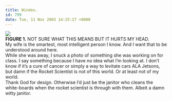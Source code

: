 ```yaml
---
title: Windex.
id: 799
date: Tue, 11 Nov 2003 14:25:27 +0000
---
```


![](http://www.airbagindustries.com/images/rocketscience.gif)  
<span class="caps">**FIGURE 1.** NOT SURE WHAT THIS MEANS BUT IT HURTS MY HEAD.</span>  
 My wife is the smartest, most intelligent person I know. And I want that to be understood around here.  
 While she was away, I snuck a photo of something she was working on for class. I say something because I have no idea what I’m looking at. I don’t know if it’s a cure of cancer or simply a way to levitate cars <span class="caps">ALA</span> Jetsons, but damn if the Rocket Scientist is not of this world. Or at least not of my world.  
 Thank God for design. Otherwise I’d just be the janitor who cleans the white-boards when the rocket scientist is through with them. Albeit a damn witty janitor.



